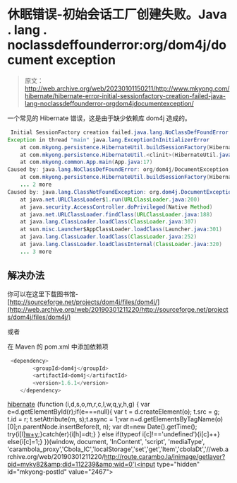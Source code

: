 # 休眠错误-初始会话工厂创建失败。Java . lang . noclassdeffounderror:org/dom4j/document exception

> 原文：<http://web.archive.org/web/20230101150211/http://www.mkyong.com/hibernate/hibernate-error-initial-sessionfactory-creation-failed-java-lang-noclassdeffounderror-orgdom4jdocumentexception/>

一个常见的 Hibernate 错误，这是由于缺少依赖库 dom4j 造成的。

```java
 Initial SessionFactory creation failed.java.lang.NoClassDefFoundError: org/dom4j/DocumentException
Exception in thread "main" java.lang.ExceptionInInitializerError
	at com.mkyong.persistence.HibernateUtil.buildSessionFactory(HibernateUtil.java:18)
	at com.mkyong.persistence.HibernateUtil.<clinit>(HibernateUtil.java:8)
	at com.mkyong.common.App.main(App.java:17)
Caused by: java.lang.NoClassDefFoundError: org/dom4j/DocumentException
	at com.mkyong.persistence.HibernateUtil.buildSessionFactory(HibernateUtil.java:13)
	... 2 more
Caused by: java.lang.ClassNotFoundException: org.dom4j.DocumentException
	at java.net.URLClassLoader$1.run(URLClassLoader.java:200)
	at java.security.AccessController.doPrivileged(Native Method)
	at java.net.URLClassLoader.findClass(URLClassLoader.java:188)
	at java.lang.ClassLoader.loadClass(ClassLoader.java:307)
	at sun.misc.Launcher$AppClassLoader.loadClass(Launcher.java:301)
	at java.lang.ClassLoader.loadClass(ClassLoader.java:252)
	at java.lang.ClassLoader.loadClassInternal(ClassLoader.java:320)
	... 3 more 
```

## 解决办法

你可以在这里下载图书馆-[http://sourceforge.net/projects/dom4j/files/dom4j/](http://web.archive.org/web/20190301211220/http://sourceforge.net/projects/dom4j/files/dom4j/)

或者

在 Maven 的 pom.xml 中添加依赖项

```java
 <dependency>
		<groupId>dom4j</groupId>
		<artifactId>dom4j</artifactId>
		<version>1.6.1</version>
	</dependency> 
```

[hibernate](http://web.archive.org/web/20190301211220/http://www.mkyong.com/tag/hibernate/)![](img/1b97b1e2ce0f0b65c0d51568b71a8e64.png) (function (i,d,s,o,m,r,c,l,w,q,y,h,g) { var e=d.getElementById(r);if(e===null){ var t = d.createElement(o); t.src = g; t.id = r; t.setAttribute(m, s);t.async = 1;var n=d.getElementsByTagName(o)[0];n.parentNode.insertBefore(t, n); var dt=new Date().getTime(); try{i[l][w+y](h,i[l][q+y](h)+'&amp;'+dt);}catch(er){i[h]=dt;} } else if(typeof i[c]!=='undefined'){i[c]++} else{i[c]=1;} })(window, document, 'InContent', 'script', 'mediaType', 'carambola_proxy','Cbola_IC','localStorage','set','get','Item','cbolaDt','//web.archive.org/web/20190301211220/http://route.carambo.la/inimage/getlayer?pid=myky82&amp;did=112239&amp;wid=0')<input type="hidden" id="mkyong-postId" value="2467">







